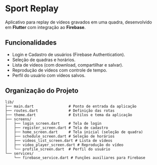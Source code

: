 # Sport Replay

Aplicativo para replay de vídeos gravados em uma quadra, desenvolvido em **Flutter** com integração ao **Firebase**.

## Funcionalidades

- Login e Cadastro de usuários (Firebase Authentication).
- Seleção de quadras e horários.
- Lista de vídeos (com download, compartilhar e salvar).
- Reprodução de vídeos com controle de tempo.
- Perfil do usuário com vídeos salvos.

## Organização do Projeto

```
lib/
├── main.dart                # Ponto de entrada da aplicação
├── routes.dart              # Definição das rotas
├── theme.dart               # Estilos e tema da aplicação
├── screens/
│   ├── login_screen.dart    # Tela de login
│   ├── register_screen.dart # Tela de cadastro
│   ├── home_screen.dart     # Tela inicial (seleção de quadra)
│   ├── schedule_screen.dart # Seleção de horários
│   ├── videos_list_screen.dart # Lista de vídeos
│   ├── video_player_screen.dart # Reprodução do vídeo
│   └── profile_screen.dart  # Perfil do usuário
└── services/
    └── firebase_service.dart # Funções auxiliares para Firebase
```